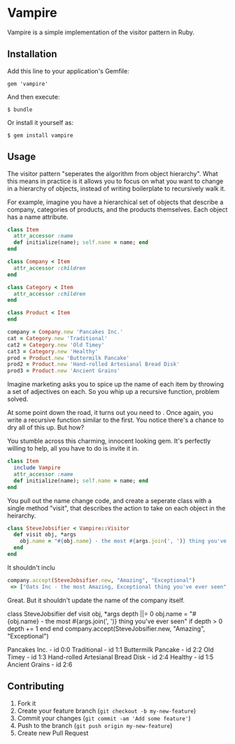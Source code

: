 # Vampire

Vampire is a simple implementation of the visitor pattern in Ruby.

## Installation

Add this line to your application's Gemfile:

    gem 'vampire'

And then execute:

    $ bundle

Or install it yourself as:

    $ gem install vampire

## Usage

The visitor pattern "seperates the algorithm from object hierarchy".  What this means in practice is it allows you to focus on what you want to change in a hierarchy of objects, instead of writing boilerplate to recursively walk it.

For example, imagine you have a hierarchical set of objects that describe a company, categories of products, and the products themselves.  Each object has a name attribute.

```ruby
class Item
  attr_accessor :name
  def initialize(name); self.name = name; end
end

class Company < Item
  attr_accessor :children
end

class Category < Item
  attr_accessor :children
end

class Product < Item
end

company = Company.new 'Pancakes Inc.'
cat = Category.new 'Traditional'
cat2 = Category.new 'Old Timey'
cat3 = Category.new 'Healthy'
prod = Product.new 'Buttermilk Pancake'
prod2 = Product.new 'Hand-rolled Artesianal Bread Disk'
prod3 = Product.new 'Ancient Grains'
```

Imagine marketing asks you to spice up the name of each item by throwing a set of adjectives on each.  So you whip up a recursive function, problem solved.

At some point down the road, it turns out you need to .  Once again, you write a recursive function similar to the first.  You notice there's a chance to dry all of this up.  But how?

You stumble across this charming, innocent looking gem.  It's perfectly willing to help, all you have to do is invite it in.

```ruby
class Item
  include Vampire
  attr_accessor :name
  def initialize(name); self.name = name; end
end
```

You pull out the name change code, and create a seperate class with a single method "visit", that describes the action to take on each object in the heirarchy.

```ruby
class SteveJobsifier < Vampire::Visitor
  def visit obj, *args
    obj.name = "#{obj.name} - the most #{args.join(', ')} thing you've ever seen"
  end
end
```

It shouldn't inclu

```ruby
company.accept(SteveJobsifier.new, "Amazing", "Exceptional")
 => ["Oats Inc - the most Amazing, Exceptional thing you've ever seen", ["Whole Grain - the most  thing you've ever seen", ["Modern - the most  thing you've ever seen"], ["Pappy's Old Fashioned - the most  thing you've ever seen"]]]
```
Great.  But it shouldn't update the name of the company itself.

class SteveJobsifier
  def visit obj, *args
    depth ||= 0
    obj.name = "#{obj.name} - the most #{args.join(', ')} thing you've ever seen" if depth > 0
    depth += 1
  end
end
company.accept(SteveJobsifier.new, "Amazing", "Exceptional")


Pancakes Inc. - id 0:0
  Traditional - id 1:1
    Buttermilk Pancake - id 2:2
  Old Timey - id 1:3
    Hand-rolled Artesianal Bread Disk - id 2:4
  Healthy - id 1:5
    Ancient Grains - id 2:6


## Contributing

1. Fork it
2. Create your feature branch (`git checkout -b my-new-feature`)
3. Commit your changes (`git commit -am 'Add some feature'`)
4. Push to the branch (`git push origin my-new-feature`)
5. Create new Pull Request
